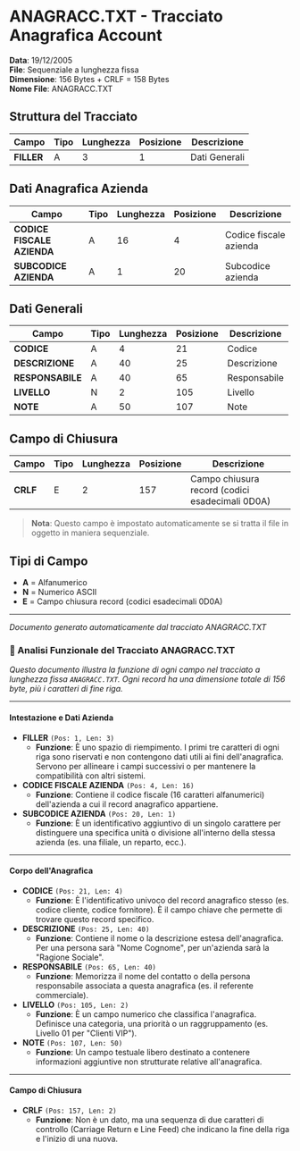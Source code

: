# ANAGRACC.TXT - Tracciato Anagrafica Account

**Data**: 19/12/2005  
**File**: Sequenziale a lunghezza fissa  
**Dimensione**: 156 Bytes + CRLF = 158 Bytes  
**Nome File**: ANAGRACC.TXT

## Struttura del Tracciato

| Campo      | Tipo | Lunghezza | Posizione | Descrizione   |
| ---------- | ---- | --------- | --------- | ------------- |
| **FILLER** | A    | 3         | 1         | Dati Generali |

## Dati Anagrafica Azienda

| Campo                      | Tipo | Lunghezza | Posizione | Descrizione            |
| -------------------------- | ---- | --------- | --------- | ---------------------- |
| **CODICE FISCALE AZIENDA** | A    | 16        | 4         | Codice fiscale azienda |
| **SUBCODICE AZIENDA**      | A    | 1         | 20        | Subcodice azienda      |

## Dati Generali

| Campo            | Tipo | Lunghezza | Posizione | Descrizione  |
| ---------------- | ---- | --------- | --------- | ------------ |
| **CODICE**       | A    | 4         | 21        | Codice       |
| **DESCRIZIONE**  | A    | 40        | 25        | Descrizione  |
| **RESPONSABILE** | A    | 40        | 65        | Responsabile |
| **LIVELLO**      | N    | 2         | 105       | Livello      |
| **NOTE**         | A    | 50        | 107       | Note         |

## Campo di Chiusura

| Campo    | Tipo | Lunghezza | Posizione | Descrizione                                     |
| -------- | ---- | --------- | --------- | ----------------------------------------------- |
| **CRLF** | E    | 2         | 157       | Campo chiusura record (codici esadecimali 0D0A) |

> **Nota**: Questo campo è impostato automaticamente se si tratta il file in oggetto in maniera sequenziale.

## Tipi di Campo

- **A** = Alfanumerico
- **N** = Numerico ASCII
- **E** = Campo chiusura record (codici esadecimali 0D0A)

---

_Documento generato automaticamente dal tracciato ANAGRACC.TXT_

### 📜 Analisi Funzionale del Tracciato ANAGRACC.TXT

_Questo documento illustra la funzione di ogni campo nel tracciato a lunghezza fissa `ANAGRACC.TXT`. Ogni record ha una dimensione totale di 156 byte, più i caratteri di fine riga._

---

#### **Intestazione e Dati Azienda**

- **FILLER** `(Pos: 1, Len: 3)`
  - **Funzione**: È uno spazio di riempimento. I primi tre caratteri di ogni riga sono riservati e non contengono dati utili ai fini dell'anagrafica. Servono per allineare i campi successivi o per mantenere la compatibilità con altri sistemi.
- **CODICE FISCALE AZIENDA** `(Pos: 4, Len: 16)`
  - **Funzione**: Contiene il codice fiscale (16 caratteri alfanumerici) dell'azienda a cui il record anagrafico appartiene.
- **SUBCODICE AZIENDA** `(Pos: 20, Len: 1)`
  - **Funzione**: È un identificativo aggiuntivo di un singolo carattere per distinguere una specifica unità o divisione all'interno della stessa azienda (es. una filiale, un reparto, ecc.).

---

#### **Corpo dell'Anagrafica**

- **CODICE** `(Pos: 21, Len: 4)`
  - **Funzione**: È l'identificativo univoco del record anagrafico stesso (es. codice cliente, codice fornitore). È il campo chiave che permette di trovare questo record specifico.
- **DESCRIZIONE** `(Pos: 25, Len: 40)`
  - **Funzione**: Contiene il nome o la descrizione estesa dell'anagrafica. Per una persona sarà "Nome Cognome", per un'azienda sarà la "Ragione Sociale".
- **RESPONSABILE** `(Pos: 65, Len: 40)`
  - **Funzione**: Memorizza il nome del contatto o della persona responsabile associata a questa anagrafica (es. il referente commerciale).
- **LIVELLO** `(Pos: 105, Len: 2)`
  - **Funzione**: È un campo numerico che classifica l'anagrafica. Definisce una categoria, una priorità o un raggruppamento (es. Livello 01 per "Clienti VIP").
- **NOTE** `(Pos: 107, Len: 50)`
  - **Funzione**: Un campo testuale libero destinato a contenere informazioni aggiuntive non strutturate relative all'anagrafica.

---

#### **Campo di Chiusura**

- **CRLF** `(Pos: 157, Len: 2)`
  - **Funzione**: Non è un dato, ma una sequenza di due caratteri di controllo (Carriage Return e Line Feed) che indicano la fine della riga e l'inizio di una nuova.
